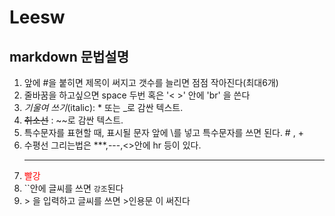 # Leesw
## markdown 문법설명

1. 앞에 #을 붙히면 제목이 써지고 갯수를 늘리면 점점 작아진다(최대6개)
2. 줄바꿈을 하고싶으면 space 두번 혹은 '< >' 안에 'br' 을 쓴다
3. _기울여 쓰기_(italic): * 또는 _로 감싼 텍스트. <br>
4. ~~취소선~~ :  ~~로 감싼 텍스트. <br>
5. 특수문자를 표현할 때, 표시될 문자 앞에 \를 넣고 특수문자를 쓰면 된다.  \# , \+
6. 수평선 그리는법은 ***,---,<>안에 hr 등이 있다.  <hr>
7. <span style='color:red'>빨강
8. ``안에 글씨를 쓰면 `강조`된다
9. \> 을 입력하고 글씨를 쓰면  >인용문   이 써진다
